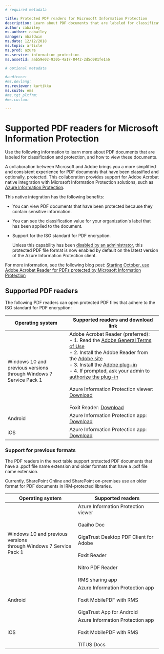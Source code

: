 ```yaml
---
# required metadata

title: Protected PDF readers for Microsoft Information Protection
description: Learn about PDF documents that are labeled for classification and protection, and how to view them.
author: cabailey
ms.author: cabailey
manager: mbaldwin
ms.date: 12/12/2018
ms.topic: article
ms.prod: azure
ms.service: information-protection
ms.assetid: aab59e02-930b-4a17-8442-2d5d081fe1a6

# optional metadata

#audience:
#ms.devlang:
ms.reviewer: kartikka
ms.suite: ems
#ms.tgt_pltfrm:
#ms.custom:

---
```


# Supported PDF readers for Microsoft Information Protection

Use the following information to learn more about PDF documents that are labeled for classification and protection, and how to view these documents.

A collaboration between Microsoft and Adobe brings you a more simplified and consistent experience for PDF documents that have been classified and optionally, protected. This collaboration provides support for Adobe Acrobat native integration with Microsoft Information Protection solutions, such as [Azure Information Protection](../what-is-information-protection.md). 

This native integration has the following benefits:

- You can view PDF documents that have been protected because they contain sensitive information.

- You can see the classification value for your organization's label that has been applied to the document.

- Support for the ISO standard for PDF encryption.
    
    Unless this capability has been [disabled by an administrator](client-admin-guide-customizations.md#dont-protect-pdf-files-by-using-the-iso-standard-for-pdf-encryption), this protected PDF file format is now enabled by default on the latest version of the Azure Information Protection client.

For more information, see the following blog post: [Starting October, use Adobe Acrobat Reader for PDFs protected by Microsoft Information Protection](https://techcommunity.microsoft.com/t5/Azure-Information-Protection/Starting-October-use-Adobe-Acrobat-Reader-for-PDFs-protected-by/ba-p/262738)

## Supported PDF readers

The following PDF readers can open protected PDF files that adhere to the ISO standard for PDF encryption:

|Operating system|Supported readers and download link|
|----------------|-----------------------------------|
|Windows 10 and previous versions<br />through Windows 7 Service Pack 1|Adobe Acrobat Reader (preferred):<br />-  1. Read the [Adobe General Terms of Use](https://www.adobe.com/legal/terms.html) <br />- 2. Install the Adobe Reader from the [Adobe site](https://www.adobe.com/)<br />- 3. Install the [Adobe plug-in](https://ardownload2.adobe.com/pub/adobe/reader/win/AcrobatDC/misc/MIP_Preview/1900820120/Adobe_MIP_Preview_1900820120.zip)<br />- 4. If prompted, ask your admin to [authorize the plug-in](blog.com) <br /><br /> Azure Information Protection viewer: [Download](https://go.microsoft.com/fwlink/?linkid=838993)<br /><br />Foxit Reader: [Download](https://www.foxitsoftware.com/pdf-reader/)|
|Android|Azure Information Protection app: [Download](https://go.microsoft.com/fwlink/?LinkId=325340)|
|iOS|Azure Information Protection app: [Download](https://go.microsoft.com/fwlink/?LinkId=325338)|

### Support for previous formats

The PDF readers in the next table support protected PDF documents that have a .ppdf file name extension and older formats that have a .pdf file name extension.

Currently, SharePoint Online and SharePoint on-premises use an older format for PDF documents in IRM-protected libraries.


|Operating system|Supported readers|
|----------------|-----------------------------------|
|Windows 10 and previous versions<br />through Windows 7 Service Pack 1|Azure Information Protection viewer<br /><br />Gaaiho Doc<br /><br />GigaTrust Desktop PDF Client for Adobe<br /><br />Foxit Reader<br /><br />Nitro PDF Reader<br /><br />RMS sharing app|
|Android|Azure Information Protection app<br /><br />Foxit MobilePDF with RMS<br /><br />GigaTrust App for Android|
|iOS|Azure Information Protection app<br /><br />Foxit MobilePDF with RMS<br /><br />TITUS Docs|
